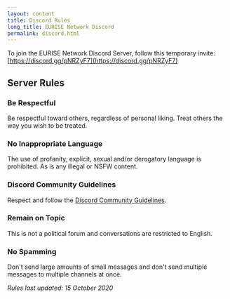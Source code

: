 ```yaml
---
layout: content
title: Discord Rules
long_title: EURISE Network Discord
permalink: discord.html
---
```


To join the EURISE Network Discord Server, follow this temporary invite:
[https://discord.gg/pNRZyF7](https://discord.gg/pNRZyF7)

## Server Rules

### Be Respectful

Be respectful toward others, regardless of personal liking.
Treat others the way you wish to be treated.

### No Inappropriate Language

The use of profanity, explicit, sexual and/or derogatory language is prohibited.
As is any illegal or NSFW content.

### Discord Community Guidelines

Respect and follow the [Discord Community Guidelines](https://discordapp.com/guidelines).

### Remain on Topic

This is not a political forum and conversations are restricted to English.

### No Spamming

Don't send large amounts of small messages and don't send multiple messages to multiple channels at once.

*Rules last updated: 15 October 2020*

